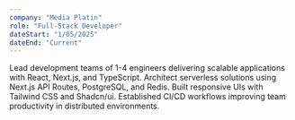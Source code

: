 ```yaml
---
company: "Media Platin"
role: "Full-Stack Developer"
dateStart: "1/05/2025"
dateEnd: "Current"
---
```


Lead development teams of 1-4 engineers delivering scalable applications with React, Next.js, and TypeScript. Architect serverless solutions using Next.js API Routes, PostgreSQL, and Redis. Built responsive UIs with Tailwind CSS and Shadcn/ui. Established CI/CD workflows improving team productivity in distributed environments.
